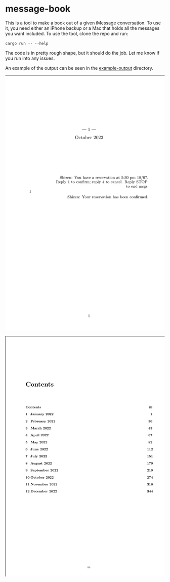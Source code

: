 # message-book

This is a tool to make a book out of a given iMessage conversation. To use it, you need either
an iPhone backup or a Mac that holds all the messages you want included. To use the tool, clone the repo and run: 

```
cargo run -- --help
```

The code is in pretty rough shape, but it should do the job. Let me know if you run into any issues.

An example of the output can be seen in the [example-output](example-output) directory.


![an example page, showing an automated reservation confirmation message on a blank page](example-output/reservation-page.png)

![an example table of contents for a book containing a whole year of text messages. Each month is listed with its page.](example-output/long-toc.png)